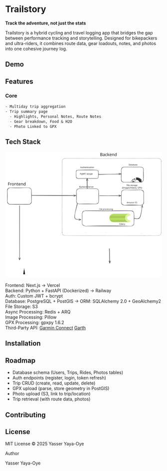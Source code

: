 # Trailstory

**Track the adventure, not just the stats**

Trailstory is a hybrid cycling and travel logging app that bridges the gap between performance tracking and storytelling. Designed for bikepackers and ultra-riders, it combines route data, gear loadouts, notes, and photos into one cohesive journey log.


## Demo


## Features 

  ### Core
    - Multiday trip aggregation
    - Trip summary page
      - Highlights, Personal Notes, Route Notes
      - Gear breakdown, Food & H2O
      - Photo Linked to GPX

## Tech Stack

![System Overview](https://github.com/hybridgreen/Trailstory/blob/main/static/tech_stack_v1.0.0.svg)

Frontend: Next.js → Vercel   
Backend: Python + FastAPI (Dockerized) → Railway   
Auth: Custom JWT + bcrypt   
Database: PostgreSQL + PostGIS → ORM: SQLAlchemy 2.0 + GeoAlchemy2   
File Storage: S3   
Async Processing: Redis + ARQ   
Image Processing: Pillow   
GPX Processing: gpxpy 1.6.2   
Third-Party API: [Garmin Connect](https://github.com/cyberjunky/python-garminconnect) [Garth](https://github.com/matin/garth) 

## Installation

## Roadmap

  - Database schema (Users, Trips, Rides, Photos tables)
  - Auth endpoints (register, login, token refresh)
  - Trip CRUD (create, read, update, delete)
  - GPX upload (parse, store geometry in PostGIS)
  - Photo upload (S3, link to trip/location)
  - Trip retrieval (with route data, photos)

## Contributing

## License 
MIT License © 2025 Yasser Yaya-Oye

Author

Yasser Yaya-Oye 

